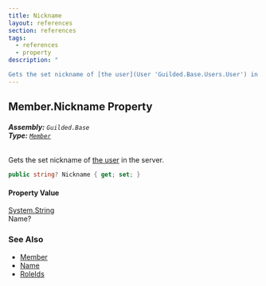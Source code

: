```yaml
---
title: Nickname
layout: references
section: references
tags:
  - references
  - property
description: "

Gets the set nickname of [the user](User 'Guilded.Base.Users.User') in the server."
---
```


## Member.Nickname Property
###### **Assembly:** `Guilded.Base`<br/>**Type:** [`Member`](Member 'Guilded.Base.Servers.Member')

Gets the set nickname of [the user](User 'Guilded.Base.Users.User') in the server.

```csharp
public string? Nickname { get; set; }
```

#### Property Value
[System.String](https://docs.microsoft.com/en-us/dotnet/api/System.String 'System.String')  
Name?

### See Also
- [Member](Member 'Guilded.Base.Servers.Member')
- [Name](MemberSummary_T_.Name 'Guilded.Base.Servers.MemberSummary<T>.Name')
- [RoleIds](MemberSummary_T_.RoleIds 'Guilded.Base.Servers.MemberSummary<T>.RoleIds')